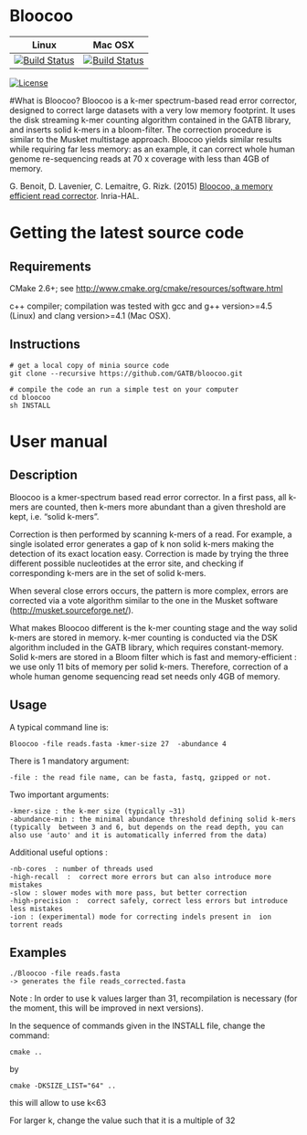 # Bloocoo 

| **Linux** | **Mac OSX** |
|-----------|-------------|
[![Build Status](https://ci.inria.fr/gatb-core/view/Bloocoo/job/tool-bloocoo-build-debian7-64bits-gcc-4.7/badge/icon)](https://ci.inria.fr/gatb-core/view/Bloocoo/job/tool-bloocoo-build-debian7-64bits-gcc-4.7/) | [![Build Status](https://ci.inria.fr/gatb-core/view/Bloocoo/job/tool-bloocoo-build-macos-10.9.5-gcc-4.2.1/badge/icon)](https://ci.inria.fr/gatb-core/view/Bloocoo/job/tool-bloocoo-build-macos-10.9.5-gcc-4.2.1/)

[![License](http://img.shields.io/:license-affero-blue.svg)](http://www.gnu.org/licenses/agpl-3.0.en.html)

#What is Bloocoo?
Bloocoo is a k-mer spectrum-based read error corrector, designed to correct large datasets with a very low memory footprint. It uses the disk streaming k-mer counting algorithm contained in the GATB library, and inserts solid k-mers in a bloom-filter. The correction procedure is similar to the Musket multistage approach.  Bloocoo yields similar results while requiring far less memory: as an example, it can correct whole human genome re-sequencing reads at 70 x coverage with less than 4GB of memory.

G. Benoit, D. Lavenier, C. Lemaitre, G. Rizk.  (2015) [Bloocoo, a memory efficient read corrector](https://hal.inria.fr/hal-01092960). Inria-HAL.
								
# Getting the latest source code

## Requirements

CMake 2.6+; see http://www.cmake.org/cmake/resources/software.html

c++ compiler; compilation was tested with gcc and g++ version>=4.5 (Linux) and clang version>=4.1 (Mac OSX).

## Instructions

    # get a local copy of minia source code
    git clone --recursive https://github.com/GATB/bloocoo.git
    
    # compile the code an run a simple test on your computer
    cd bloocoo
    sh INSTALL

# User manual	 
								
## Description

Bloocoo is a kmer-spectrum based  read error corrector. In a first pass, all  k-mers are counted, then  k-mers more abundant than a given threshold are kept, i.e. “solid k-mers”.

Correction is then performed by scanning  k-mers of a read. For example, a single isolated error generates a gap of k non solid k-mers making the detection of its exact location easy. Correction is made by trying the three different possible nucleotides at the error site, and checking if corresponding k-mers are in the set of solid k-mers.

When several close errors occurs, the pattern is more complex, errors are corrected via a vote algorithm similar to the one in the Musket software (http://musket.sourceforge.net/).

What makes Bloocoo different is the k-mer counting stage and the way solid k-mers are stored in memory. k-mer counting is conducted via the DSK algorithm included in the GATB library, which requires constant-memory. Solid k-mers are stored in a Bloom filter which is fast and memory-efficient : we use only 11 bits of memory per solid k-mers. Therefore,  correction of a whole human genome sequencing read set needs only 4GB of memory.


## Usage

A typical command line is:

    Bloocoo -file reads.fasta -kmer-size 27  -abundance 4

There is 1 mandatory argument:

    -file : the read file name, can be fasta, fastq, gzipped or not.

Two important arguments:

    -kmer-size : the k-mer size (typically ~31)
    -abundance-min : the minimal abundance threshold defining solid k-mers (typically  between 3 and 6, but depends on the read depth, you can also use 'auto' and it is automatically inferred from the data)

Additional useful options :

    -nb-cores  : number of threads used
    -high-recall  :  correct more errors but can also introduce more mistakes
    -slow : slower modes with more pass, but better correction
    -high-precision :  correct safely, correct less errors but introduce less mistakes
    -ion : (experimental) mode for correcting indels present in  ion torrent reads


## Examples

    ./Bloocoo -file reads.fasta
    -> generates the file reads_corrected.fasta
 

Note : 
In order to use k values larger than 31, recompilation is necessary (for the moment, this will be improved in next versions).

In the sequence of commands given in the INSTALL file, change the command: 

    cmake ..

by 

    cmake -DKSIZE_LIST="64" ..

this will allow to use k<63

For larger k, change the value such that it is a multiple of 32
